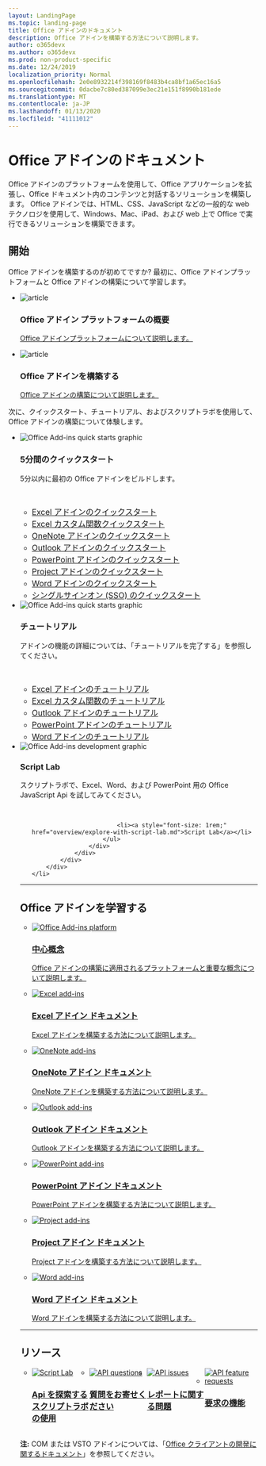 ```yaml
---
layout: LandingPage
ms.topic: landing-page
title: Office アドインのドキュメント
description: Office アドインを構築する方法について説明します。
author: o365devx
ms.author: o365devx
ms.prod: non-product-specific
ms.date: 12/24/2019
localization_priority: Normal
ms.openlocfilehash: 2e0e8932214f398169f8483b4ca8bf1a65ec16a5
ms.sourcegitcommit: 0dacbe7c80ed387099e3ec21e151f8990b181ede
ms.translationtype: MT
ms.contentlocale: ja-JP
ms.lasthandoff: 01/13/2020
ms.locfileid: "41111012"
---
```

# <a name="office-add-ins-documentation"></a>Office アドインのドキュメント

Office アドインのプラットフォームを使用して、Office アプリケーションを拡張し、Office ドキュメント内のコンテンツと対話するソリューションを構築します。 Office アドインでは、HTML、CSS、JavaScript などの一般的な web テクノロジを使用して、Windows、Mac、iPad、および web 上で Office で実行できるソリューションを構築できます。

<h2>開始</h2>

<p>Office アドインを構築するのが初めてですか? 最初に、Office アドインプラットフォームと Office アドインの構築について学習します。</p>

<ul class="panelContent cardsF cols cols3">
    <li>
        <div class="cardSize">
            <div class="cardPadding">
                <div class="card">
                    <div class="cardImageOuter">
                        <div class="cardImage">
                            <img src="images/index-landing-page/i_article.svg" alt="article" />
                        </div>
                    </div>
                    <div class="cardText">
                        <h3>Office アドイン プラットフォームの概要</h3>
                        <p><a href="overview/office-add-ins.md">Office アドインプラットフォームについて説明します。</a></p>
                    </div>
                </div>
            </div>
        </div>
    </li>
    <li>
        <div class="cardSize">
            <div class="cardPadding">
                <div class="card">
                    <div class="cardImageOuter">
                        <div class="cardImage">
                            <img src="images/index-landing-page/i_article.svg" alt="article" />
                        </div>
                    </div>
                    <div class="cardText">
                        <h3>Office アドインを構築する</h3>
                        <p><a href="overview/office-add-ins-fundamentals.md">Office アドインの構築について説明します。</a></p>
                    </div>
                </div>
            </div>
        </div>
    </li>
</ul>

<p>次に、クイックスタート、チュートリアル、およびスクリプトラボを使用して、Office アドインの構築について体験します。</p>

<ul class="cardsK panelContent cols cols3">
    <li>
        <div class="cardSize">
            <div class="cardPadding">
                <div class="card">
                    <div class="cardImageOuter">
                        <div class="cardImage bgdAccent1">
                            <img src="images/index-landing-page/get-started.svg" alt="Office Add-ins quick starts graphic" data-linktype="external" class="x-hidden-focus"/>
                        </div>
                    </div>
                    <div class="cardText">
                        <h3>5分間のクイックスタート</h3>
                        <p>5分以内に最初の Office アドインをビルドします。</p>
                        <br/>
                        <ul>
                            <li><a style="font-size: 1rem;" href="quickstarts/excel-quickstart-jquery.md">Excel アドインのクイックスタート</a></li>
                            <li><a style="font-size: 1rem;" href="quickstarts/excel-custom-functions-quickstart.md">Excel カスタム関数クイックスタート</a></li>
                            <li><a style="font-size: 1rem;" href="quickstarts/onenote-quickstart.md">OneNote アドインのクイックスタート</a></li>
                            <li><a style="font-size: 1rem;" href="/outlook/add-ins/quick-start?context=office/dev/add-ins/context">Outlook アドインのクイックスタート</a></li>
                            <li><a style="font-size: 1rem;" href="quickstarts/powerpoint-quickstart.md">PowerPoint アドインのクイックスタート</a></li>
                            <li><a style="font-size: 1rem;" href="quickstarts/project-quickstart.md">Project アドインのクイックスタート</a></li>
                            <li><a style="font-size: 1rem;" href="quickstarts/word-quickstart.md">Word アドインのクイックスタート</a></li>
                            <li><a style="font-size: 1rem;" href="quickstarts/sso-quickstart.md">シングルサインオン (SSO) のクイックスタート</a></li>
                        </ul>
                    </div>
                </div>
            </div>
        </div>
    </li>
    <li>
        <div class="cardSize">
            <div class="cardPadding">
                <div class="card">
                    <div class="cardImageOuter">
                        <div class="cardImage bgdAccent1">
                            <img src="images/index-landing-page/get-started-2.svg" alt="Office Add-ins quick starts graphic" data-linktype="external" class="x-hidden-focus"/>
                        </div>
                    </div>
                    <div class="cardText">
                        <h3>チュートリアル</h3>
                        <p>アドインの機能の詳細については、「チュートリアルを完了する」を参照してください。</p>
                        <br/>
                        <ul>
                            <li><a style="font-size: 1rem;" href="tutorials/excel-tutorial.md">Excel アドインのチュートリアル</a></li>
                            <li><a style="font-size: 1rem;" href="tutorials/excel-tutorial-create-custom-functions.md">Excel カスタム関数のチュートリアル</a></li>
                            <li><a style="font-size: 1rem;" href="/outlook/add-ins/addin-tutorial?context=office/dev/add-ins/context">Outlook アドインのチュートリアル</a></li>
                            <li><a style="font-size: 1rem;" href="tutorials/powerpoint-tutorial.md">PowerPoint アドインのチュートリアル</a></li>
                            <li><a style="font-size: 1rem;" href="tutorials/word-tutorial.md">Word アドインのチュートリアル</a></li>
                        </ul>
                    </div>
                </div>
            </div>
        </div>
    </li>
    <li>
        <div class="cardSize">
            <div class="cardPadding">
                <div class="card">
                    <div class="cardImageOuter">
                        <div class="cardImage bgdAccent1">
                            <img src="images/index-landing-page/monitor-with-code.svg" alt="Office Add-ins development graphic" data-linktype="external" class="x-hidden-focus"/>
                        </div>
                    </div>
                    <div class="cardText">
                        <h3>Script Lab</h3>
                        <p>スクリプトラボで、Excel、Word、および PowerPoint 用の Office JavaScript Api を試してみてください。</p>
                        <br/>
                        <ul style="list-style: none!important;">
                        
                            <li><a style="font-size: 1rem;" href="overview/explore-with-script-lab.md">Script Lab</a></li>
                        </ul>
                    </div>
                </div>
            </div>
        </div>
    </li>
</ul>

---

<h2>Office アドインを学習する</h2>

<ul class="cardsM cols cols1">
    <li>
        <a class="card x-hidden-focus" href="overview/office-add-ins.md">
            <div class="cardImageOuter">
                <div class="cardImage">
                    <img src="images/index/blocks.svg" alt="Office Add-ins platform" />
                </div>
            </div>
            <div class="cardText">
                <h3>中心概念</h3>
                <p>Office アドインの構築に適用されるプラットフォームと重要な概念について説明します。</p>
            </div>
        </a>
    </li>
</ul>
<ul class="cardsM cols cols3">
    <li>
        <a class="card x-hidden-focus" href="excel/index.md">
        <div class="cardImageOuter">
            <div class="cardImage">
                <img src="images/index/logo-excel.svg" alt="Excel add-ins" />
            </div>
        </div>
        <div class="cardText">
            <h3>Excel アドイン ドキュメント</h3>
            <p>Excel アドインを構築する方法について説明します。</p>
        </div>
        </a>
    </li>
    <li>
        <a class="card x-hidden-focus" href="onenote/index.md">
        <div class="cardImageOuter">
            <div class="cardImage">
                <img src="images/index/logo-onenote.svg" alt="OneNote add-ins" />
            </div>
        </div>
        <div class="cardText">
            <h3>OneNote アドイン ドキュメント</h3>
            <p>OneNote アドインを構築する方法について説明します。</p>
        </div>
        </a>
    </li>
    <li>
        <a class="card x-hidden-focus" href="outlook/index.md">
        <div class="cardImageOuter">
            <div class="cardImage">
                <img src="images/index/logo-outlook.svg" alt="Outlook add-ins" />
            </div>
        </div>
        <div class="cardText">
            <h3>Outlook アドイン ドキュメント</h3>
            <p>Outlook アドインを構築する方法について説明します。</p>
        </div>
        </a>
    </li>
    <li>
        <a class="card x-hidden-focus" href="powerpoint/index.md">
        <div class="cardImageOuter">
            <div class="cardImage">
                <img src="images/index/logo-powerpoint.svg" alt="PowerPoint add-ins" />
            </div>
        </div>
        <div class="cardText">
            <h3>PowerPoint アドイン ドキュメント</h3>
            <p>PowerPoint アドインを構築する方法について説明します。</p>
        </div>
        </a>
    </li>
    <li>
        <a class="card x-hidden-focus" href="project/index.md">
        <div class="cardImageOuter">
            <div class="cardImage">
                <img src="images/index/logo-project-server.svg" alt="Project add-ins" />
            </div>
        </div>
        <div class="cardText">
            <h3>Project アドイン ドキュメント</h3>
            <p>Project アドインを構築する方法について説明します。</p>
        </div>
        </a>
    </li>
    <li>
        <a class="card x-hidden-focus" href="word/index.md">
        <div class="cardImageOuter">
            <div class="cardImage">
                <img src="images/index/logo-word.svg" alt="Word add-ins" />
            </div>
        </div>
        <div class="cardText">
            <h3>Word アドイン ドキュメント</h3>
            <p>Word アドインを構築する方法について説明します。</p>
        </div>
        </a>
    </li>
</ul>

---

<h2>リソース</h2>
<ul class="panelContent cardsF cols cols4" style="display:flex!important;">
    <li>
        <div class="cardSize">
            <div class="cardPadding">
                <div class="card">
                    <div class="cardImageOuter">
                        <div class="cardImage">
                            <a href="overview/explore-with-script-lab.md"><img src="images/index/ScriptLabLogoColor.svg" alt="Script Lab" /></a>
                        </div>
                    </div>
                    <div class="cardText">
                        <a href="overview/explore-with-script-lab.md"><h3>Api を探索する<br/>スクリプトラボの使用</h3></a>
                    </div>
                </div>
            </div>
        </div>
    </li>
    <li>
        <div class="cardSize">
            <div class="cardPadding">
                <div class="card">
                    <div class="cardImageOuter">
                        <div class="cardImage">
                            <a href="https://stackoverflow.com/questions/tagged/office-js"><img src="images/index/i_support.svg" alt="API questions" /></a>
                        </div>
                    </div>
                    <div class="cardText">
                        <a href="https://stackoverflow.com/questions/tagged/office-js" target="_blank"><h3>質問をお寄せください</h3></a>
                    </div>
                </div>
            </div>
        </div>
    </li>
    <li>
        <div class="cardSize">
            <div class="cardPadding">
                <div class="card">
                    <div class="cardImageOuter">
                        <div class="cardImage">
                            <a href="https://github.com/officedev/office-js/issues" target="_blank"><img src="images/index/i_bug.svg" alt="API issues" /></a>
                        </div>
                    </div>
                    <div class="cardText">
                        <a href="https://github.com/officedev/office-js/issues" target="_blank"><h3>レポートに関する問題</h3></a>
                    </div>
                </div>
            </div>
        </div>
    </li>
    <li>
        <div class="cardSize">
            <div class="cardPadding">
                <div class="card">
                    <div class="cardImageOuter">
                        <div class="cardImage">
                            <a href="https://officespdev.uservoice.com/" target="_blank"><img src="images/index/i_feedback.svg" alt="API feature requests" /></a>
                        </div>
                    </div>
                    <div class="cardText">
                        <a href="https://officespdev.uservoice.com/" target="_blank"><h3>要求の機能</h3></a>
                    </div>
                </div>
            </div>
        </div>
    </li>
</ul>
<p><b>注:</b> COM または VSTO アドインについては、「<a href="/office/client-developer/office-client-development" target="_blank">Office クライアントの開発に関するドキュメント</a>」を参照してください。</p>